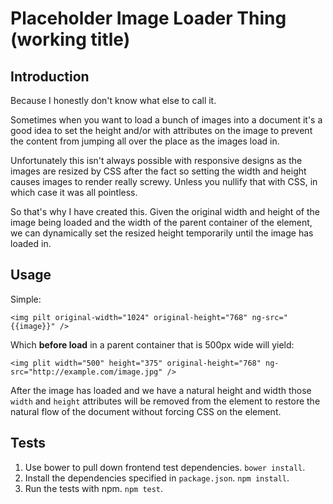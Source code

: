# Placeholder Image Loader Thing (working title)

## Introduction

Because I honestly don't know what else to call it.

Sometimes when you want to load a bunch of images into a document it's a good idea to set the height and/or with attributes on the image to prevent the content from jumping all over the place as the images load in.

Unfortunately this isn't always possible with responsive designs as the images are resized by CSS after the fact so setting the width and height causes images to render really screwy. Unless you nullify that with CSS, in which case it was all pointless.

So that's why I have created this. Given the original width and height of the image being loaded and the width of the parent container of the element, we can dynamically set the resized height temporarily until the image has loaded in.

## Usage

Simple:

    <img pilt original-width="1024" original-height="768" ng-src="{{image}}" />

Which **before load** in a parent container that is 500px wide will yield:

    <img plit width="500" height="375" original-height="768" ng-src="http://example.com/image.jpg" />

After the image has loaded and we have a natural height and width those `width` and `height` attributes will be removed from the element to restore the natural flow of the document without forcing CSS on the element.

## Tests

1. Use bower to pull down frontend test dependencies. `bower install`.
2. Install the dependencies specified in `package.json`. `npm install`.
3. Run the tests with npm. `npm test`.